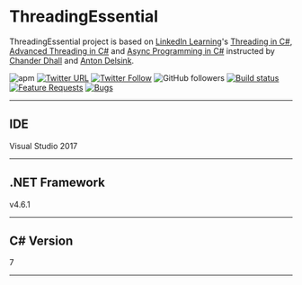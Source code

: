 # ThreadingEssential

ThreadingEssential project is based on [LinkedIn Learning](https://www.linkedin.com/learning)'s [Threading in C#](https://www.linkedin.com/learning/threading-in-c-sharp), [Advanced Threading in C#](https://www.linkedin.com/learning/advanced-threading-in-c-sharp) and [Async Programming in C#](https://www.linkedin.com/learning/async-programming-in-c-sharp) instructed by [Chander Dhall](https://www.linkedin.com/learning/instructors/chander-dhall) and [Anton Delsink](https://www.linkedin.com/learning/instructors/anton-delsink).

![apm](https://img.shields.io/apm/l/vim-mode.svg)
[![Twitter URL](https://img.shields.io/twitter/url/http/shields.io.svg?style=social)](https://twitter.com/iAvinashVarma) [![Twitter Follow](https://img.shields.io/twitter/follow/iAvinashVarma.svg?style=social&label=Follow)](https://twitter.com/iAvinashVarma)
![GitHub followers](https://img.shields.io/github/followers/iAvinashVarma.svg?style=flat-square&label=Follow)
[![Build status](https://avvarma.visualstudio.com/ProgLan/_apis/build/status/ThreadingEssential?branchName=master)](https://avvarma.visualstudio.com/ProgLan/_build/latest?definitionId=6)
[![Feature Requests](https://img.shields.io/github/issues/iAvinashVarma/ThreadingEssential/feature-request.svg)](https://github.com/iAvinashVarma/ThreadingEssential/issues?q=is%3Aopen+is%3Aissue+label%3Afeature-request+sort%3Areactions-%2B1-desc)
[![Bugs](https://img.shields.io/github/issues/iAvinashVarma/ThreadingEssential/bug.svg)](https://github.com/iAvinashVarma/ThreadingEssential/issues?utf8=✓&q=is%3Aissue+is%3Aopen+label%3Abug)


---

## IDE

Visual Studio 2017

---

## .NET Framework

v4.6.1

---

## C# Version

7

---
